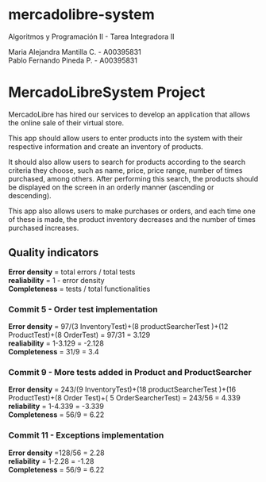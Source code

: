 # mercadolibre-system
Algoritmos y Programación II - Tarea Integradora II

Maria Alejandra Mantilla C. - A00395831</br>
Pablo Fernando Pineda P. - A00395831

# **MercadoLibreSystem Project**
MercadoLibre has hired our services to develop an application that allows the online sale of their virtual store.

This app should allow users to enter products into the system with their respective information and create an inventory of products.

It should also allow users to search for products according to the search criteria they choose, such as name, price, price range, number of times purchased, among others. After performing this search, the products should be displayed on the screen in an orderly manner (ascending or descending).

This app also allows users to make purchases or orders, and each time one of these is made, the product inventory decreases and the number of times purchased increases.

## **Quality indicators**</br>
**Error density** = total errors / total tests</br>
**realiability** = 1 - error density</br>
**Completeness** = tests / total functionalities</br>


### **Commit 5 - Order test implementation**
**Error density** = 97/(3 InventoryTest)+(8 productSearcherTest )+(12 ProductTest)+(8 OrderTest) = 97/31 = 3.129</br>
**realiability** = 1-3.129 = -2.128</br>
**Completeness** = 31/9 = 3.4</br>

### **Commit 9 - More tests added in Product and ProductSearcher**

**Error density** = 243/(9 InventoryTest)+(18 productSearcherTest )+(16 ProductTest)+(8 Order Test)+( 5 OrderSearcherTest) = 243/56 = 4.339</br>
**reliability** = 1-4.339 = -3.339</br>
**Completeness** = 56/9 = 6.22</br>

### **Commit 11 - Exceptions implementation**

**Error density** =128/56 = 2.28</br>
**reliability** = 1-2.28 = -1.28</br>
**Completeness** = 56/9 = 6.22</br>
